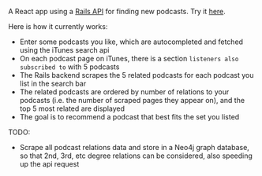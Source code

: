 A React app using a [Rails API](https://github.com/bencornelis/podcast-recommender-api) for finding new podcasts.
Try it [here](https://bencornelis.github.io/podcast-recommender-client/).

Here is how it currently works:
* Enter some podcasts you like, which are autocompleted and fetched using the iTunes search api
* On each podcast page on iTunes, there is a section `listeners also subscribed to` with 5 podcasts
* The Rails backend scrapes the 5 related podcasts for each podcast you list in the search bar
* The related podcasts are ordered by number of relations to your podcasts (i.e. the number of scraped pages they appear on), and the top 5 most related are displayed
* The goal is to recommend a podcast that best fits the set you listed

TODO:
* Scrape all podcast relations data and store in a Neo4j graph database, so that 2nd, 3rd, etc degree relations can be considered, also speeding up the api request
